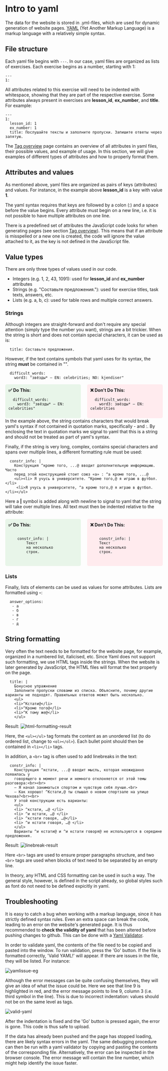 # Intro to yaml

The data for the website is stored in .yml-files, which are used for dynamic generation of website pages. [YAML](https://yaml.org/) (Yet Another Markup Language) is a markup language with a relatively simple syntax. 

## File structure
Each yaml file begins with ```---```. In our case, yaml files are organized as lists of exercises. Each exercise begins as a number, starting with 1:

```
---
1:
```

All attributes related to this exercise will need to be indented with whitespace, showing that they are part of the respective exercise. Some attributes always present in exercises are **lesson_id**, **ex_number**, and **title**. For example:

```
---
1:
  lesson_id: 1
  ex_number: 1
  title: Послушайте тексты и заполните пропуски. Запишите ответы через запятую.
```

The [Tag overview](https://constructicon.github.io/construxercise-rus/docs/#/data/tag-overview) page contains an overview of all attributes in yaml files, their possible values, and example of usage. In this section, we will give examples of different types of attributes and how to properly format them.

## Attributes and values
As mentioned above, yaml files are organized as pairs of keys (attributes) and values. For instance, in the example above **lesson_id** is a key with value **1**. 

The yaml syntax requires that keys are followed by a colon (:) and a space before the value begins. Every attribute must begin on a new line, i.e. it is not possible to have multiple attributes on one line.

There is a predefined set of attributes the JavaScript code looks for when generating pages (see section [Tag overview](https://constructicon.github.io/construxercise-rus/docs/#/data/tag-overview)). This means that if an attribute is misspelled or a new one is created, the code will ignore the value attached to it, as the key is not defined in the JavaScript file.

## Value types
There are only three types of values used in our code. 

- Integers (e.g. 1, 2, 43, 1091): used for **lesson_id** and **ex_number** attributes
- Strings (e.g. "Составьте предложения."): used for exercise titles, task texts, answers, etc.
- Lists (e.g. a, b, c): used for table rows and multiple correct answers.

### Strings

Although integers are straight-forward and don't require any special attention (simply type the number you want), strings are a bit trickier. When the string is short and does not contain special characters, it can be used as is:

```
  title: Составьте предложения.
```

However, if the text contains symbols that yaml uses for its syntax, the string **must** be contained in "".

```
  difficult_words:
    word3: "звёзды* — EN: celebrities; NO: kjendiser"
```
<div style="display: flex; gap: 20px;">
  <div style="flex: 1; background: #e8f5e9; padding: 10px; border-radius: 5px;">
    <strong>✅ Do This:</strong>
    <pre><code class="language-js">  difficult_words:
    word3: "звёзды* — EN: celebrities"</code></pre>
  </div>
  <div style="flex: 1; background: #ffebee; padding: 10px; border-radius: 5px;">
    <strong>❌ Don't Do This:</strong>
    <pre><code class="language-js">  difficult_words:
    word3: звёзды* — EN: celebrities</code></pre>
  </div>
</div>
In the example above, the string contains characters that would break yaml's syntax if not contained in quotation marks, specifically - and :. By enclosing the text in quotation marks we signal to yaml that this is a string and should not be treated as part of yaml's syntax.

Finally, if the string is very long, complex, contains special characters and spans over multiple lines, a different formatting rule must be used:

```
  constr_info: |
    Kонструкция ^кроме того, ...@ вводит дополнительную информацию. Часто
    перед этой конструкцией стоит союз «а» : ^а кроме того, ...@
    <ul><li> Я учусь в университете. ^Кроме того,@ я играю в футбол.</li>
     <li>Я учусь в университете, ^а кроме того,@ я играю в футбол.</li></ul>

```

Here a **|** symbol is added along with newline to signal to yaml that the string will take over multiple lines. All text must then be indented relative to the attribute:

<div style="display: flex; gap: 20px;">
  <div style="flex: 1; background: #e8f5e9; padding: 10px; border-radius: 5px;">
    <strong>✅ Do This:</strong>
    <pre><code class="language-js"> 
    constr_info: | 
        Текст
        на несколько
        строк.
    </code></pre>
  </div>
  <div style="flex: 1; background: #ffebee; padding: 10px; border-radius: 5px;">
    <strong>❌ Don't Do This:</strong>
    <pre><code class="language-js">
    constr_info: | 
    Текст
    на несколько
    строк.
    </code></pre>
  </div>
</div>

### Lists
Finally, lists of elements can be used as values for some attributes. Lists are formatted using **-**:

```
  answer_options: 
   - а
   - б
   - в
   - г
   - д
```

## String formatting
Very often the text needs to be formatted for the website page, for example, organized in a numbered list, italicised, etc. Since Yaml does not support such formatting, we use HTML tags inside the strings. When the website is later generated by JavaScript, the HTML files will format the text properly on the page.

```
  title: |
    Бонусное упражнение
    Заполните пропуски словами из списка. Объясните, почему другие варианты не подходят. Правильных ответов может быть несколько.
    <ul>
    <li>^Кстати@</li>
    <li>^Кроме того@</li>
    <li>^К тому же@</li>
    </ul>
```

Result:
![html-formatting-result](https://raw.githubusercontent.com/constructicon/construxercise-rus/main/docs/images/html-formatting-eg.png)

Here, the ```<ul></ul>``` tag formats the content as an unordered list (to do ordered list, change to ```<ol></ol>```). Each bullet point should then be contained in ```<li></li>``` tags. 

In addition, a ```<br>``` tag is often used to add linebreaks in the text:

```
  constr_info: |
    Kонструкция ^кстати, ...@ вводит мысль, которая неожиданно появилась у
    говорящего в момент речи и немного отклоняется от этой темы разговора:<br><br>
    – Я начал заниматься спортом и чувствую себя лучше.<br>
    – Как хорошо! ^Кстати,@ ты слышал о новом спортзале на улице Чехова?<br><br>
    У этой конструкции есть варианты:
    <ul>
    <li> ^кстати, …@ </li>
    <li> ^и кстати, …@ </li>
    <li> ^кстати говоря, …@</li>
    <li> ^и кстати говоря, …@ </li>
    </ul>
    Варианты ^и кстати@ и ^и кстати говоря@ не используются в середине предложения.
```
Result:
![linebreak-result](https://raw.githubusercontent.com/constructicon/construxercise-rus/main/docs/images/br-eg.png)

Here ```<br>``` tags are used to ensure proper paragraphs structure, and two ```<br>``` tags are used when blocks of text need to be separated by an empty line.

In theory, any HTML and CSS formatting can be used in such a way. The general style, however, is defined in the script already, so global styles such as font do not need to be defined expicitly in yaml.


## Troubleshooting

It is easy to catch a bug when working with a markup language, since it has strictly defined syntax rules. Even an extra space can break the code, leading to an error on the website's generated page. It is thus recommended to **check the validity of yaml** that has been altered before pushing changes to github. This can be done with a [Yaml Validator](https://www.yamllint.com/). 

In order to validate yaml, the contents of the file need to be copied and pasted into the window. To run validation, press the 'Go' button. If the file is formatted correctly, 'Valid YAML!' will appear. If there are issues in the file, they will be listed. For instance:

![yamlissue-eg](https://raw.githubusercontent.com/constructicon/construxercise-rus/main/docs/images/yamllint-eg.png)

Although the error messages can be quite confusing themselves, they will give an idea of what the issue could be. Here we see that line 9 is highlighted in red, and the error message points to line 9, column 3 (i.e. third symbol in the line). This is due to incorrect indentation: values should not be on the same level as tags. 

![valid-yaml](https://raw.githubusercontent.com/constructicon/construxercise-rus/main/docs/images/correct-yaml-eg.png)

After the indentation is fixed and the 'Go' button is pressed again, the error is gone. This code is thus safe to upload.

If the data has already been pushed and the page has stopped loading, there are likely syntax errors in the yaml. The same debugging procedure can then be run with a yaml validator by copying and pasting the contents of the corresponding file. Alternatively, the error can be inspected in the browser console. The error message will contain the line number, which might help identify the issue faster.